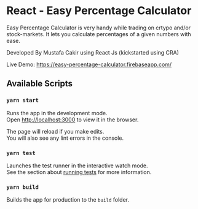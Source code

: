 # React - Easy Percentage Calculator

Easy Percentage Calculator is very handy while trading on crtypo and/or stock-markets. It lets you calculate percentages of a given numbers with ease.

Developed By Mustafa Cakir using React Js (kickstarted using CRA)

Live Demo: https://easy-percentage-calculator.firebaseapp.com/

## Available Scripts

### `yarn start`

Runs the app in the development mode.\
Open [http://localhost:3000](http://localhost:3000) to view it in the browser.

The page will reload if you make edits.\
You will also see any lint errors in the console.

### `yarn test`

Launches the test runner in the interactive watch mode.\
See the section about [running tests](https://facebook.github.io/create-react-app/docs/running-tests) for more information.

### `yarn build`

Builds the app for production to the `build` folder.
